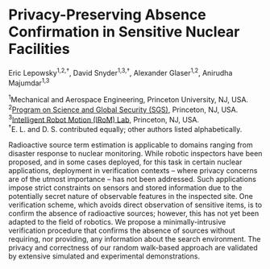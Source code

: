 # Privacy-Preserving Absence Confirmation in Sensitive Nuclear Facilities

Eric Lepowsky<sup>1,2,&dagger;</sup>, David Snyder<sup>1,3,&dagger;</sup>, Alexander Glaser<sup>1,2</sup>, Anirudha Majumdar<sup>1,3</sup>

<sup>1</sup>Mechanical and Aerospace Engineering, Princeton University, NJ, USA.<br>
<sup>2</sup>[Program on Science and Global Security (SGS)](https://sgs.princeton.edu/), Princeton, NJ, USA.<br>
<sup>3</sup>[Intelligent Robot Motion (IRoM) Lab](https://irom-lab.princeton.edu/), Princeton, NJ, USA.<br>
<sup>&dagger;</sup>E. L. and D. S. contributed equally; other authors listed alphabetically.

Radioactive source term estimation is applicable to domains ranging from disaster response to nuclear monitoring. While robotic inspectors have been proposed, and in some cases deployed, for this task in certain nuclear applications, deployment in verification contexts &ndash; where privacy concerns are of the utmost importance &ndash; has not been addressed. Such applications impose strict constraints on sensors and stored information due to the potentially secret nature of observable features in the inspected site. One verification scheme, which avoids direct observation of sensitive items, is to confirm the absence of radioactive sources; however, this has not yet been adapted to the field of robotics. We propose a minimally-intrusive verification procedure that confirms the absence of sources without requiring, nor providing, any information about the search environment. The privacy and correctness of our random walk-based approach are validated by extensive simulated and experimental demonstrations.
